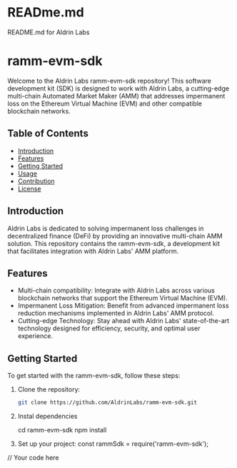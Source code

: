 # READme.md
README.md for Aldrin Labs

# ramm-evm-sdk

Welcome to the Aldrin Labs ramm-evm-sdk repository! This software development kit (SDK) is designed to work with Aldrin Labs, a cutting-edge multi-chain Automated Market Maker (AMM) that addresses impermanent loss on the Ethereum Virtual Machine (EVM) and other compatible blockchain networks.

## Table of Contents
- [Introduction](#introduction)
- [Features](#features)
- [Getting Started](#getting-started)
- [Usage](#usage)
- [Contribution](#contribution)
- [License](#license)

## Introduction

Aldrin Labs is dedicated to solving impermanent loss challenges in decentralized finance (DeFi) by providing an innovative multi-chain AMM solution. This repository contains the ramm-evm-sdk, a development kit that facilitates integration with Aldrin Labs' AMM platform.

## Features

- Multi-chain compatibility: Integrate with Aldrin Labs across various blockchain networks that support the Ethereum Virtual Machine (EVM).
- Impermanent Loss Mitigation: Benefit from advanced impermanent loss reduction mechanisms implemented in Aldrin Labs' AMM protocol.
- Cutting-edge Technology: Stay ahead with Aldrin Labs' state-of-the-art technology designed for efficiency, security, and optimal user experience.

## Getting Started

To get started with the ramm-evm-sdk, follow these steps:

1. Clone the repository:

   ```bash
   git clone https://github.com/AldrinLabs/ramm-evm-sdk.git


2. Instal dependencies

   cd ramm-evm-sdk
npm install


3. Set up your project:
const rammSdk = require('ramm-evm-sdk');

// Your code here



